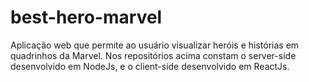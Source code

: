 # best-hero-marvel

Aplicação web que permite ao usuário visualizar heróis e histórias em quadrinhos da Marvel. 
Nos repositórios acima constam o server-side desenvolvido em NodeJs, e o client-side desenvolvido em ReactJs.
